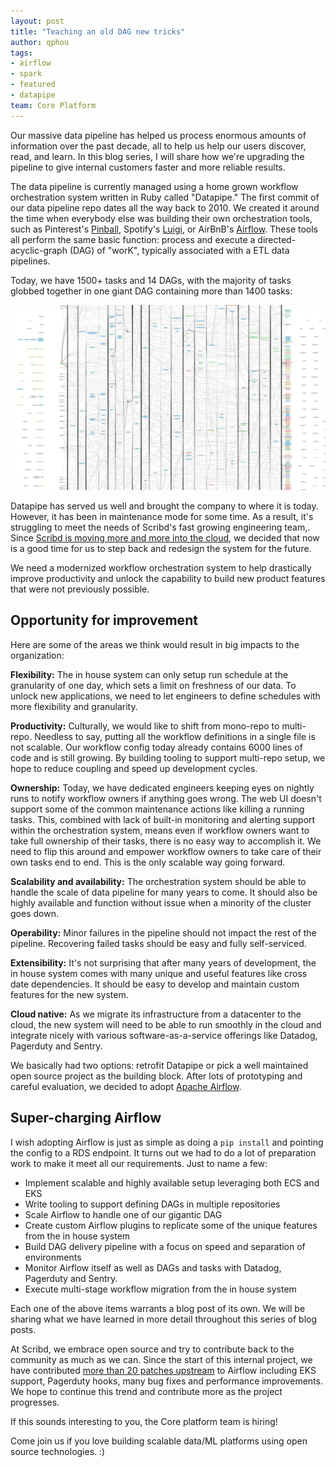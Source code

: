 ```yaml
---
layout: post
title: "Teaching an old DAG new tricks"
author: qphou
tags:
- airflow
- spark
- featured
- datapipe
team: Core Platform
---
```


Our massive data pipeline has helped us process enormous amounts of information
over the past decade, all to help us help our users discover, read, and learn.
In this blog series, I will share how we're upgrading the pipeline to
give internal customers faster and more reliable results.

The data pipeline is currently managed using a home grown workflow
orchestration system written in Ruby called "Datapipe." The first commit of our
data pipeline repo dates all the way back to 2010.  We created it
around the time when everybody else was building their own orchestration tools,
such as Pinterest's [Pinball](https://github.com/pinterest/pinball), Spotify's
[Luigi](https://github.com/spotify/luigi), or AirBnB's
[Airflow](https://airflow.apache.org/). These tools all perform the same
basic function: process and execute a directed-acyclic-graph (DAG) of "worK",
typically associated with a ETL data pipelines.

Today, we have 1500+ tasks and 14 DAGs, with the majority of tasks globbed
together in one giant DAG containing more than 1400 tasks:

![It's a large DAG](/post-images/2020-02-airflow/dat-dag-tho.png)


Datapipe has served us well and brought the company
to where it is today. However, it has been in maintenance mode for some time.
As a result, it's struggling to meet the needs of Scribd's fast growing
engineering team,. Since [Scribd is moving more and more into the
cloud](/blog/2019/migrating-kafka-to-aws.html),
we decided that now is a good time for us to step back and redesign the system for the
future.

We need a modernized workflow orchestration system to help drastically improve
productivity and unlock the capability to build new product features that were
not previously possible.


## Opportunity for improvement

Here are some of the areas we think would result in big impacts to the
organization:

**Flexibility:** The in house system can only setup run schedule at the granularity
of one day, which sets a limit on freshness of our data. To unlock new
applications, we need to let engineers to define schedules with more
flexibility and granularity.

**Productivity:** Culturally, we would like to shift from mono-repo to multi-repo.
Needless to say, putting all the workflow definitions in a single file is not
scalable. Our workflow config today already contains 6000 lines of code and is
still growing. By building tooling to support multi-repo setup, we hope to
reduce coupling and speed up development cycles.

**Ownership:** Today, we have dedicated engineers keeping eyes on nightly runs to
notify workflow owners if anything goes wrong. The web UI doesn't support some of the
common maintenance actions like killing a running tasks. This, combined with
lack of built-in monitoring and alerting support within the orchestration
system, means even if workflow owners want to take full ownership of their
tasks, there is no easy way to accomplish it. We need to flip this around and
empower workflow owners to take care of their own tasks end to end. This is the
only scalable way going forward.

**Scalability and availability:** The orchestration system should be able to handle
the scale of data pipeline for many years to come. It should also be highly
available and function without issue when a minority of the cluster goes down.

**Operability:** Minor failures in the pipeline should not impact the rest of the
pipeline. Recovering failed tasks should be easy and fully self-serviced.

**Extensibility:** It's not surprising that after many years of development, the in
house system comes with many unique and useful features like cross date
dependencies. It should be easy to develop and maintain custom features for the
new system.

**Cloud native:** As we migrate its infrastructure from a datacenter to the cloud, the
new system will need to be able to run smoothly in the cloud and integrate
nicely with various software-as-a-service offerings like Datadog, Pagerduty and Sentry.

We basically had two options: retrofit Datapipe or
pick a well maintained open source project as the building block. After lots of
prototyping and careful evaluation, we decided to adopt [Apache Airflow](https://airflow.apache.org).


## Super-charging Airflow

I wish adopting Airflow is just as simple as doing a `pip install` and pointing
the config to a RDS endpoint. It turns out we had to do a lot of preparation
work to make it meet all our requirements. Just to name a few:

* Implement scalable and highly available setup leveraging both ECS and EKS
* Write tooling to support defining DAGs in multiple repositories
* Scale Airflow to handle one of our gigantic DAG
* Create custom Airflow plugins to replicate some of the unique features from the in house system
* Build DAG delivery pipeline with a focus on speed and separation of environments
* Monitor Airflow itself as well as DAGs and tasks with Datadog, Pagerduty and Sentry.
* Execute multi-stage workflow migration from the in house system

Each one of the above items warrants a blog post of its own. We will be sharing
what we have learned in more detail throughout this series of blog posts.

At Scribd, we embrace open source and try to contribute back to the community
as much as we can. Since the start of this internal project, we have contributed
[more than 20 patches
upstream](https://github.com/apache/airflow/pulls?utf8=%E2%9C%93&q=is%3Apr+author%3Ahouqp)
to Airflow including EKS support, Pagerduty hooks, many bug fixes and
performance improvements. We hope to continue this trend and contribute more as
the project progresses.


If this sounds interesting to you, the Core platform team is hiring!

Come join us if you love building scalable data/ML platforms using open source
technologies. :)
